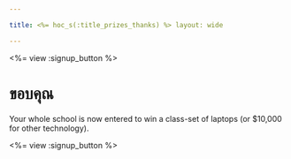 ```yaml
---

title: <%= hoc_s(:title_prizes_thanks) %> layout: wide

---
```


<%= view :signup_button %>

# ขอบคุณ

Your whole school is now entered to win a class-set of laptops (or $10,000 for other technology).

<%= view :signup_button %>